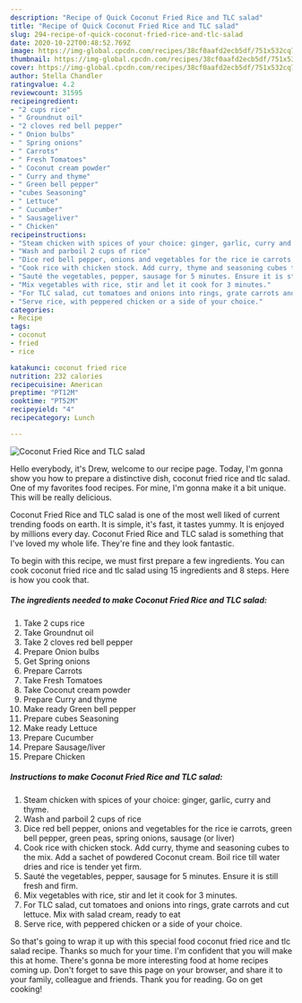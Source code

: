 ```yaml
---
description: "Recipe of Quick Coconut Fried Rice and TLC salad"
title: "Recipe of Quick Coconut Fried Rice and TLC salad"
slug: 294-recipe-of-quick-coconut-fried-rice-and-tlc-salad
date: 2020-10-22T00:48:52.769Z
image: https://img-global.cpcdn.com/recipes/38cf0aafd2ecb5df/751x532cq70/coconut-fried-rice-and-tlc-salad-recipe-main-photo.jpg
thumbnail: https://img-global.cpcdn.com/recipes/38cf0aafd2ecb5df/751x532cq70/coconut-fried-rice-and-tlc-salad-recipe-main-photo.jpg
cover: https://img-global.cpcdn.com/recipes/38cf0aafd2ecb5df/751x532cq70/coconut-fried-rice-and-tlc-salad-recipe-main-photo.jpg
author: Stella Chandler
ratingvalue: 4.2
reviewcount: 31595
recipeingredient:
- "2 cups rice"
- " Groundnut oil"
- "2 cloves red bell pepper"
- " Onion bulbs"
- " Spring onions"
- " Carrots"
- " Fresh Tomatoes"
- " Coconut cream powder"
- " Curry and thyme"
- " Green bell pepper"
- "cubes Seasoning"
- " Lettuce"
- " Cucumber"
- " Sausageliver"
- " Chicken"
recipeinstructions:
- "Steam chicken with spices of your choice: ginger, garlic, curry and thyme."
- "Wash and parboil 2 cups of rice"
- "Dice red bell pepper, onions and vegetables for the rice ie carrots, green bell pepper, green peas, spring onions, sausage (or liver)"
- "Cook rice with chicken stock. Add curry, thyme and seasoning cubes to the mix. Add a sachet of powdered Coconut cream. Boil rice till water dries and rice is tender yet firm."
- "Sauté the vegetables, pepper, sausage for 5 minutes. Ensure it is still fresh and firm."
- "Mix vegetables with rice, stir and let it cook for 3 minutes."
- "For TLC salad, cut tomatoes and onions into rings, grate carrots and cut lettuce. Mix with salad cream, ready to eat"
- "Serve rice, with peppered chicken or a side of your choice."
categories:
- Recipe
tags:
- coconut
- fried
- rice

katakunci: coconut fried rice 
nutrition: 232 calories
recipecuisine: American
preptime: "PT12M"
cooktime: "PT52M"
recipeyield: "4"
recipecategory: Lunch

---
```



![Coconut Fried Rice and TLC salad](https://img-global.cpcdn.com/recipes/38cf0aafd2ecb5df/751x532cq70/coconut-fried-rice-and-tlc-salad-recipe-main-photo.jpg)

Hello everybody, it's Drew, welcome to our recipe page. Today, I'm gonna show you how to prepare a distinctive dish, coconut fried rice and tlc salad. One of my favorites food recipes. For mine, I'm gonna make it a bit unique. This will be really delicious.



Coconut Fried Rice and TLC salad is one of the most well liked of current trending foods on earth. It is simple, it's fast, it tastes yummy. It is enjoyed by millions every day. Coconut Fried Rice and TLC salad is something that I've loved my whole life. They're fine and they look fantastic.


To begin with this recipe, we must first prepare a few ingredients. You can cook coconut fried rice and tlc salad using 15 ingredients and 8 steps. Here is how you cook that.

<!--inarticleads1-->

##### The ingredients needed to make Coconut Fried Rice and TLC salad:

1. Take 2 cups rice
1. Take  Groundnut oil
1. Take 2 cloves red bell pepper
1. Prepare  Onion bulbs
1. Get  Spring onions
1. Prepare  Carrots
1. Take  Fresh Tomatoes
1. Take  Coconut cream powder
1. Prepare  Curry and thyme
1. Make ready  Green bell pepper
1. Prepare cubes Seasoning
1. Make ready  Lettuce
1. Prepare  Cucumber
1. Prepare  Sausage/liver
1. Prepare  Chicken




<!--inarticleads2-->

##### Instructions to make Coconut Fried Rice and TLC salad:

1. Steam chicken with spices of your choice: ginger, garlic, curry and thyme.
1. Wash and parboil 2 cups of rice
1. Dice red bell pepper, onions and vegetables for the rice ie carrots, green bell pepper, green peas, spring onions, sausage (or liver)
1. Cook rice with chicken stock. Add curry, thyme and seasoning cubes to the mix. Add a sachet of powdered Coconut cream. Boil rice till water dries and rice is tender yet firm.
1. Sauté the vegetables, pepper, sausage for 5 minutes. Ensure it is still fresh and firm.
1. Mix vegetables with rice, stir and let it cook for 3 minutes.
1. For TLC salad, cut tomatoes and onions into rings, grate carrots and cut lettuce. Mix with salad cream, ready to eat
1. Serve rice, with peppered chicken or a side of your choice.




So that's going to wrap it up with this special food coconut fried rice and tlc salad recipe. Thanks so much for your time. I'm confident that you will make this at home. There's gonna be more interesting food at home recipes coming up. Don't forget to save this page on your browser, and share it to your family, colleague and friends. Thank you for reading. Go on get cooking!

